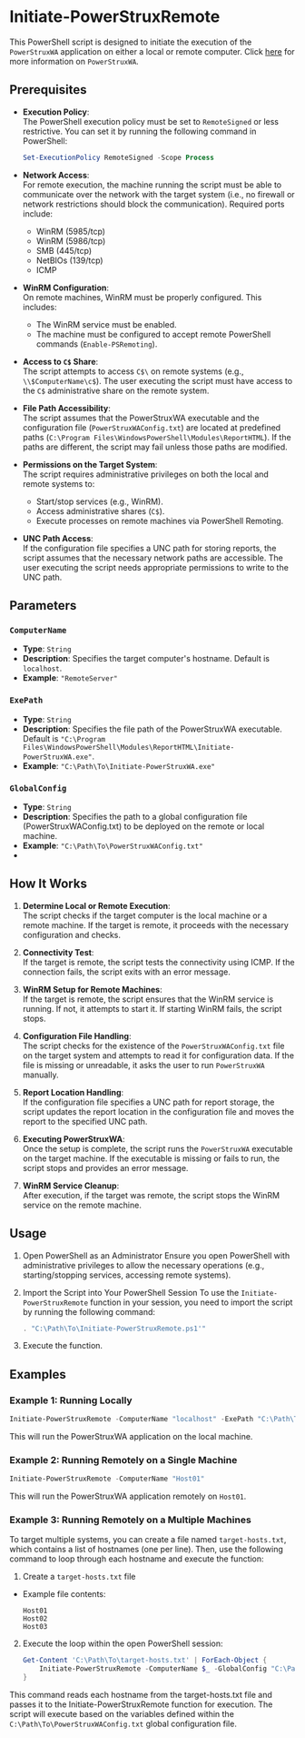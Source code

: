 # Initiate-PowerStruxRemote

This PowerShell script is designed to initiate the execution of the `PowerStruxWA` application on either a local or remote computer. Click [here](https://powerstrux.com/) for more information on `PowerStruxWA`.

## Prerequisites

- **Execution Policy**:  
  The PowerShell execution policy must be set to `RemoteSigned` or less restrictive. You can set it by running the following command in PowerShell:

  ```powershell
  Set-ExecutionPolicy RemoteSigned -Scope Process
  
- **Network Access**:  
  For remote execution, the machine running the script must be able to communicate over the network with the target system (i.e., no firewall or network restrictions should block the communication). Required ports include:
  - WinRM (5985/tcp)
  - WinRM (5986/tcp)
  - SMB (445/tcp)
  - NetBIOs (139/tcp)
  - ICMP

- **WinRM Configuration**:  
  On remote machines, WinRM must be properly configured. This includes:
  - The WinRM service must be enabled.
  - The machine must be configured to accept remote PowerShell commands (`Enable-PSRemoting`).

- **Access to `C$` Share**:  
  The script attempts to access `C$\` on remote systems (e.g., `\\$ComputerName\c$`). The user executing the script must have access to the `C$` administrative share on the remote system.

- **File Path Accessibility**:  
  The script assumes that the PowerStruxWA executable and the configuration file (`PowerStruxWAConfig.txt`) are located at predefined paths (`C:\Program Files\WindowsPowerShell\Modules\ReportHTML`). If the paths are different, the script may fail unless those paths are modified.

- **Permissions on the Target System**:  
  The script requires administrative privileges on both the local and remote systems to:
  - Start/stop services (e.g., WinRM).
  - Access administrative shares (`C$`).
  - Execute processes on remote machines via PowerShell Remoting.

- **UNC Path Access**:  
  If the configuration file specifies a UNC path for storing reports, the script assumes that the necessary network paths are accessible. The user executing the script needs appropriate permissions to write to the UNC path.

## Parameters

### `ComputerName`
- **Type**: `String`
- **Description**: Specifies the target computer's hostname. Default is `localhost`.
- **Example**: `"RemoteServer"`

### `ExePath`
- **Type**: `String`
- **Description**: Specifies the file path of the PowerStruxWA executable. Default is `"C:\Program Files\WindowsPowerShell\Modules\ReportHTML\Initiate-PowerStruxWA.exe"`.
- **Example**: `"C:\Path\To\Initiate-PowerStruxWA.exe"`

### `GlobalConfig`
- **Type**: `String`
- **Description**: Specifies the path to a global configuration file (PowerStruxWAConfig.txt) to be deployed on the remote or local machine.
- **Example**: `"C:\Path\To\PowerStruxWAConfig.txt"`
- 
## How It Works

1. **Determine Local or Remote Execution**:  
   The script checks if the target computer is the local machine or a remote machine. If the target is remote, it proceeds with the necessary configuration and checks.

2. **Connectivity Test**:  
   If the target is remote, the script tests the connectivity using ICMP. If the connection fails, the script exits with an error message.

3. **WinRM Setup for Remote Machines**:  
   If the target is remote, the script ensures that the WinRM service is running. If not, it attempts to start it. If starting WinRM fails, the script stops.

4. **Configuration File Handling**:  
   The script checks for the existence of the `PowerStruxWAConfig.txt` file on the target system and attempts to read it for configuration data. If the file is missing or unreadable, it asks the user to run `PowerStruxWA` manually.

5. **Report Location Handling**:  
   If the configuration file specifies a UNC path for report storage, the script updates the report location in the configuration file and moves the report to the specified UNC path.

6. **Executing PowerStruxWA**:  
   Once the setup is complete, the script runs the `PowerStruxWA` executable on the target machine. If the executable is missing or fails to run, the script stops and provides an error message.

7. **WinRM Service Cleanup**:  
   After execution, if the target was remote, the script stops the WinRM service on the remote machine.

## Usage
1. Open PowerShell as an Administrator
Ensure you open PowerShell with administrative privileges to allow the necessary operations (e.g., starting/stopping services, accessing remote systems).

2. Import the Script into Your PowerShell Session
To use the `Initiate-PowerStruxRemote` function in your session, you need to import the script by running the following command:
    ```powershell
    . "C:\Path\To\Initiate-PowerStruxRemote.ps1'"
    ```

3. Execute the function.

## Examples

### Example 1: Running Locally
```powershell
Initiate-PowerStruxRemote -ComputerName "localhost" -ExePath "C:\Path\To\PowerStruxWA.exe"
```
This will run the PowerStruxWA application on the local machine.
   
### Example 2: Running Remotely on a Single Machine
```powershell
Initiate-PowerStruxRemote -ComputerName "Host01"
```
This will run the PowerStruxWA application remotely on `Host01`.

### Example 3: Running Remotely on a Multiple Machines
To target multiple systems, you can create a file named `target-hosts.txt`, which contains a list of hostnames (one per line). Then, use the following command to loop through each hostname and execute the function:

1. Create a `target-hosts.txt` file
 - Example file contents:
   ```
   Host01
   Host02
   Host03
   ```
2. Execute the loop within the open PowerShell session:
    ```powershell
    Get-Content 'C:\Path\To\target-hosts.txt' | ForEach-Object {
        Initiate-PowerStruxRemote -ComputerName $_ -GlobalConfig "C:\Path\To\PowerStruxWAConfig.txt"
    }
    ```
This command reads each hostname from the target-hosts.txt file and passes it to the Initiate-PowerStruxRemote function for execution. The script will execute based on the variables defined within the `C:\Path\To\PowerStruxWAConfig.txt` global configuration file.
